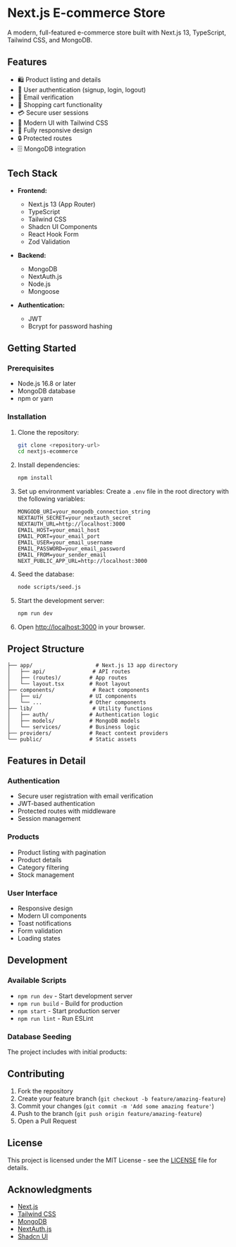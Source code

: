 # Next.js E-commerce Store

A modern, full-featured e-commerce store built with Next.js 13, TypeScript, Tailwind CSS, and MongoDB.

## Features

- 🛍️ Product listing and details
- 🔐 User authentication (signup, login, logout)
- 📧 Email verification
- 🛒 Shopping cart functionality
- 💳 Secure user sessions
- 🎨 Modern UI with Tailwind CSS
- 📱 Fully responsive design
- 🔒 Protected routes
- 🗄️ MongoDB integration

## Tech Stack

- **Frontend:**
  - Next.js 13 (App Router)
  - TypeScript
  - Tailwind CSS
  - Shadcn UI Components
  - React Hook Form
  - Zod Validation

- **Backend:**
  - MongoDB
  - NextAuth.js
  - Node.js
  - Mongoose

- **Authentication:**
  - JWT
  - Bcrypt for password hashing

## Getting Started

### Prerequisites

- Node.js 16.8 or later
- MongoDB database
- npm or yarn

### Installation

1. Clone the repository:
   ```bash
   git clone <repository-url>
   cd nextjs-ecommerce
   ```

2. Install dependencies:
   ```bash
   npm install
   ```

3. Set up environment variables:
   Create a `.env` file in the root directory with the following variables:
   ```env
   MONGODB_URI=your_mongodb_connection_string
   NEXTAUTH_SECRET=your_nextauth_secret
   NEXTAUTH_URL=http://localhost:3000
   EMAIL_HOST=your_email_host
   EMAIL_PORT=your_email_port
   EMAIL_USER=your_email_username
   EMAIL_PASSWORD=your_email_password
   EMAIL_FROM=your_sender_email
   NEXT_PUBLIC_APP_URL=http://localhost:3000
   ```

4. Seed the database:
   ```bash
   node scripts/seed.js
   ```

5. Start the development server:
   ```bash
   npm run dev
   ```

6. Open [http://localhost:3000](http://localhost:3000) in your browser.

## Project Structure

```
├── app/                    # Next.js 13 app directory
│   ├── api/               # API routes
│   ├── (routes)/         # App routes
│   └── layout.tsx        # Root layout
├── components/            # React components
│   ├── ui/               # UI components
│   └── ...               # Other components
├── lib/                   # Utility functions
│   ├── auth/             # Authentication logic
│   ├── models/           # MongoDB models
│   └── services/         # Business logic
├── providers/            # React context providers
└── public/               # Static assets
```

## Features in Detail

### Authentication
- Secure user registration with email verification
- JWT-based authentication
- Protected routes with middleware
- Session management

### Products
- Product listing with pagination
- Product details
- Category filtering
- Stock management

### User Interface
- Responsive design
- Modern UI components
- Toast notifications
- Form validation
- Loading states

## Development

### Available Scripts

- `npm run dev` - Start development server
- `npm run build` - Build for production
- `npm start` - Start production server
- `npm run lint` - Run ESLint

### Database Seeding

The project includes  with initial products:



## Contributing

1. Fork the repository
2. Create your feature branch (`git checkout -b feature/amazing-feature`)
3. Commit your changes (`git commit -m 'Add some amazing feature'`)
4. Push to the branch (`git push origin feature/amazing-feature`)
5. Open a Pull Request

## License

This project is licensed under the MIT License - see the [LICENSE](LICENSE) file for details.

## Acknowledgments

- [Next.js](https://nextjs.org/)
- [Tailwind CSS](https://tailwindcss.com/)
- [MongoDB](https://www.mongodb.com/)
- [NextAuth.js](https://next-auth.js.org/)
- [Shadcn UI](https://ui.shadcn.com/)
